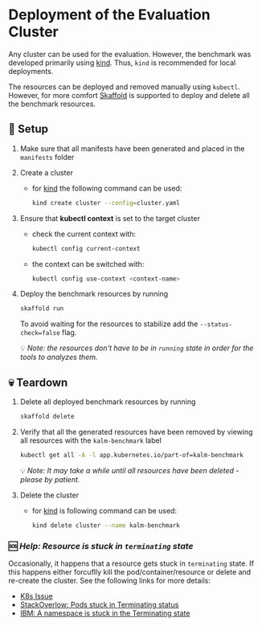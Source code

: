 # Deployment of the Evaluation Cluster

Any cluster can be used for the evaluation. However, the benchmark was developed primarily using [kind](https://kind.sigs.k8s.io). Thus, `kind` is recommended for local deployments.

The resources can be deployed and removed manually using `kubectl`.
However, for more comfort [Skaffold](https://skaffold.dev) is supported to deploy and delete all the benchmark resources.


## 🐣 Setup

1. Make sure that all manifests have been generated and placed in the `manifests` folder
2. Create a cluster
   - for [kind](https://kind.sigs.k8s.io) the following command can be used:
     ```sh
     kind create cluster --config=cluster.yaml
     ```

3. Ensure that **kubectl context** is set to the target cluster
   - check the current context with:
     ```sh
     kubectl config current-context
     ```
   - the context can be switched with:
     ```sh
     kubectl config use-context <context-name>
     ```
4. Deploy the benchmark resources by running

   ```sh
   skaffold run
   ```

   To avoid waiting for the resources to stabilize add the `--status-check=false` flag.

   💡 _Note: the resources don't have to be in `running` state in order for the tools to analyzes them._

## 💀 Teardown

1. Delete all deployed benchmark resources by running
   ```sh
   skaffold delete
   ```
2. Verify that all the generated resources have been removed by viewing all resources with the `kalm-benchmark` label

   ```sh
   kubectl get all -A -l app.kubernetes.io/part-of=kalm-benchmark
   ```

   💡 _Note: It may take a while until all resources have been deleted - please by patient._

3. Delete the cluster
   - for [kind](https://kind.sigs.k8s.io) is following command can be used:
     ```sh
     kind delete cluster --name kalm-benchmark
     ```

### 🆘 _Help: Resource is stuck in `terminating` state_

Occasionally, it happens that a resource gets stuck in `terminating` state.
If this happens either forcuflly kill the pod/container/resource or delete and re-create the cluster.
See the following links for more details:

- [K8s Issue](https://github.com/kubernetes/kubernetes/issues/25456)
- [StackOverlow: Pods stuck in Terminating status](https://stackoverflow.com/questions/35453792/pods-stuck-in-terminating-status)
- [IBM: A namespace is stuck in the Terminating state](https://www.ibm.com/docs/en/cloud-private/3.1.2?topic=console-namespace-is-stuck-in-terminating-state)
